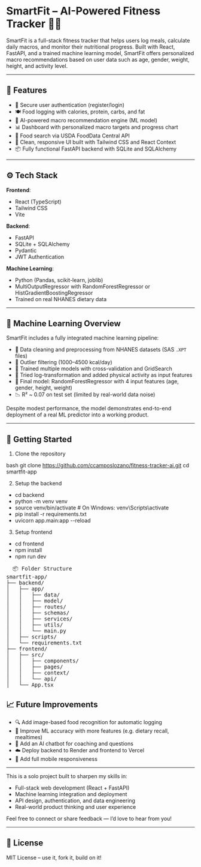 # SmartFit – AI-Powered Fitness Tracker 💪🧠

SmartFit is a full-stack fitness tracker that helps users log meals, calculate daily macros, and monitor their nutritional progress. Built with React, FastAPI, and a trained machine learning model, SmartFit offers personalized macro recommendations based on user data such as age, gender, weight, height, and activity level.

---

## 🧩 Features

- 🔐 Secure user authentication (register/login)
- 🍽️ Food logging with calories, protein, carbs, and fat
- 🤖 AI-powered macro recommendation engine (ML model)
- 📊 Dashboard with personalized macro targets and progress chart
- 🔎 Food search via USDA FoodData Central API
- 🧼 Clean, responsive UI built with Tailwind CSS and React Context
- 📦 Fully functional FastAPI backend with SQLite and SQLAlchemy

---

## ⚙️ Tech Stack

**Frontend**:
- React (TypeScript)
- Tailwind CSS
- Vite

**Backend**:
- FastAPI
- SQLite + SQLAlchemy
- Pydantic
- JWT Authentication

**Machine Learning**:
- Python (Pandas, scikit-learn, joblib)
- MultiOutputRegressor with RandomForestRegressor or HistGradientBoostingRegressor
- Trained on real NHANES dietary data

---

## 🧠 Machine Learning Overview

SmartFit includes a fully integrated machine learning pipeline:

- 🔄 Data cleaning and preprocessing from NHANES datasets (SAS `.XPT` files)
- 🧼 Outlier filtering (1000–4500 kcal/day)
- 🧪 Trained multiple models with cross-validation and GridSearch
- 🔁 Tried log-transformation and added physical activity as input features
- 🧪 Final model: RandomForestRegressor with 4 input features (age, gender, height, weight)
- 📉 R² ~ 0.07 on test set (limited by real-world data noise)

Despite modest performance, the model demonstrates end-to-end deployment of a real ML predictor into a working product.

---

 ## 🚀 Getting Started

 1. Clone the repository

bash
git clone https://github.com/ccamposlozano/fitness-tracker-ai.git
cd smartfit-app

2. Setup the backend
- cd backend
- python -m venv venv
- source venv/bin/activate  # On Windows: venv\Scripts\activate
- pip install -r requirements.txt
- uvicorn app.main:app --reload

3. Setup frontend
- cd frontend
- npm install
- npm run dev

<pre>  📦 Folder Structure
smartfit-app/
├── backend/
│   ├── app/
│   │   ├── data/
│   │   ├── model/
│   │   ├── routes/
│   │   ├── schemas/
│   │   ├── services/
│   │   ├── utils/
│   │   └── main.py
│   ├── scripts/
│   └── requirements.txt
├── frontend/
│   ├── src/
│   │   ├── components/
│   │   ├── pages/
│   │   ├── context/
│   │   └── api/
│   └── App.tsx </pre>


## 📈 Future Improvements

- 🔍 Add image-based food recognition for automatic logging
- 🧠 Improve ML accuracy with more features (e.g. dietary recall, mealtimes)
- 💬 Add an AI chatbot for coaching and questions
- ☁️ Deploy backend to Render and frontend to Vercel
- 📱 Add full mobile responsiveness

---

This is a solo project built to sharpen my skills in:

- Full-stack web development (React + FastAPI)
- Machine learning integration and deployment
- API design, authentication, and data engineering
- Real-world product thinking and user experience

Feel free to connect or share feedback — I’d love to hear from you!

---

## 📜 License

MIT License – use it, fork it, build on it!